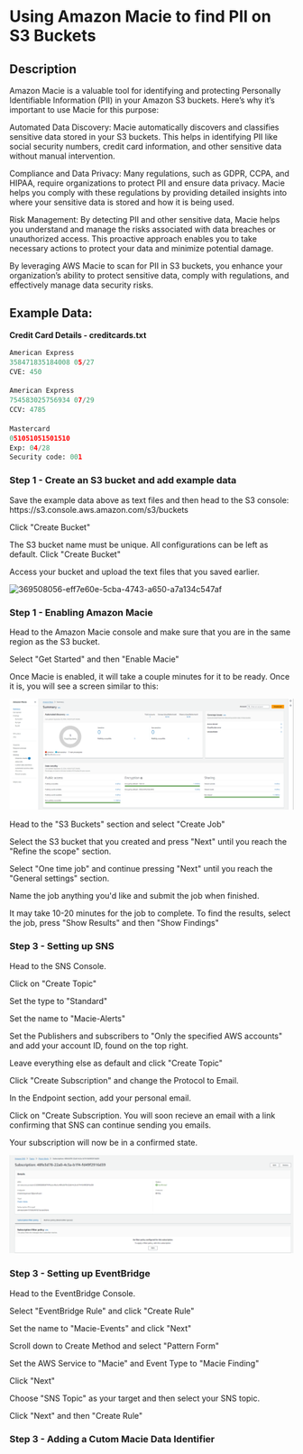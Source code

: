 <h1>Using Amazon Macie to find PII on S3 Buckets</h1>

<h2>Description</h2>

Amazon Macie is a valuable tool for identifying and protecting Personally Identifiable Information (PII) in your Amazon S3 buckets. Here’s why it’s important to use Macie for this purpose:

Automated Data Discovery: Macie automatically discovers and classifies sensitive data stored in your S3 buckets. This helps in identifying PII like social security numbers, credit card information, and other sensitive data without manual intervention.

Compliance and Data Privacy: Many regulations, such as GDPR, CCPA, and HIPAA, require organizations to protect PII and ensure data privacy. Macie helps you comply with these regulations by providing detailed insights into where your sensitive data is stored and how it is being used.

Risk Management: By detecting PII and other sensitive data, Macie helps you understand and manage the risks associated with data breaches or unauthorized access. This proactive approach enables you to take necessary actions to protect your data and minimize potential damage.

By leveraging AWS Macie to scan for PII in S3 buckets, you enhance your organization’s ability to protect sensitive data, comply with regulations, and effectively manage data security risks.
<br />
<h2>Example Data:</h2>

****************************************Credit Card Details - creditcards.txt****************************************
```python
American Express
358471835184008 05/27
CVE: 450

American Express
754583025756934 07/29
CCV: 4785

Mastercard
051051051501510
Exp: 04/28
Security code: 001
```

<h3>Step 1 - Create an S3 bucket and add example data </h3> 
Save the example data above as text files and then head to the S3 console: https://s3.console.aws.amazon.com/s3/buckets

Click "Create Bucket"

The S3 bucket name must be unique. All configurations can be left as default. Click "Create Bucket"

Access your bucket and upload the text files that you saved earlier.

![369508056-eff7e60e-5cba-4743-a650-a7a134c547af](https://github.com/user-attachments/assets/3a648eab-25eb-41a9-ad6e-7a8244016c93)

<h3>Step 1 - Enabling Amazon Macie </h3> 

Head to the Amazon Macie console and make sure that you are in the same region as the S3 bucket.

Select "Get Started" and then "Enable Macie"

Once Macie is enabled, it will take a couple minutes for it to be ready. Once it is, you will see a screen similar to this:

![Macie](/Amazon-Macie/Images/macie.png)

Head to the "S3 Buckets" section and select "Create Job"

Select the S3 bucket that you created and press "Next" until you reach the "Refine the scope" section.

Select "One time job" and continue pressing "Next" until you reach the "General settings" section.

Name the job anything you'd like and submit the job when finished.

It may take 10-20 minutes for the job to complete. To find the results, select the job, press "Show Results" and then "Show Findings"

<h3>Step 3 - Setting up SNS </h3> 

Head to the SNS Console.

Click on "Create Topic"

Set the type to "Standard"

Set the name to "Macie-Alerts"

Set the Publishers and subscribers to "Only the specified AWS accounts" and add your account ID, found on the top right.

Leave everything else as default and click "Create Topic"

Click "Create Subscription" and change the Protocol to Email.

In the Endpoint section, add your personal email.

Click on "Create Subscription. You will soon recieve an email with a link confirming that SNS can continue sending you emails.

Your subscription will now be in a confirmed state.

![SNS](/Amazon-Macie/Images/SNS.png)

<h3>Step 3 - Setting up EventBridge </h3> 

Head to the EventBridge Console.

Select "EventBridge Rule" and click "Create Rule"

Set the name to "Macie-Events" and click "Next"

Scroll down to Create Method and select "Pattern Form"

Set the AWS Service to "Macie" and Event Type to "Macie Finding"

Click "Next"

Choose "SNS Topic" as your target and then select your SNS topic.

Click "Next" and then "Create Rule"

<h3>Step 3 - Adding a Cutom Macie Data Identifier </h3> 


